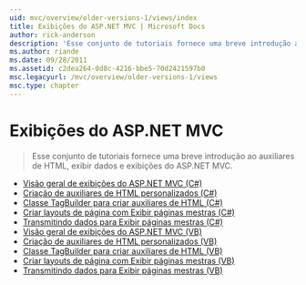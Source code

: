 ```yaml
---
uid: mvc/overview/older-versions-1/views/index
title: Exibições do ASP.NET MVC | Microsoft Docs
author: rick-anderson
description: 'Esse conjunto de tutoriais fornece uma breve introdução ao auxiliares de HTML, exibir dados e exibições do ASP.NET MVC.'
ms.author: riande
ms.date: 09/28/2011
ms.assetid: c2dea264-0d8c-4216-bbe5-70d2421597b0
msc.legacyurl: /mvc/overview/older-versions-1/views
msc.type: chapter
---
```

<a name="aspnet-mvc-views"></a>Exibições do ASP.NET MVC
====================
> Esse conjunto de tutoriais fornece uma breve introdução ao auxiliares de HTML, exibir dados e exibições do ASP.NET MVC.


- [Visão geral de exibições do ASP.NET MVC (C#)](asp-net-mvc-views-overview-cs.md)
- [Criação de auxiliares de HTML personalizados (C#)](creating-custom-html-helpers-cs.md)
- [Classe TagBuilder para criar auxiliares de HTML (C#)](using-the-tagbuilder-class-to-build-html-helpers-cs.md)
- [Criar layouts de página com Exibir páginas mestras (C#)](creating-page-layouts-with-view-master-pages-cs.md)
- [Transmitindo dados para Exibir páginas mestras (C#)](passing-data-to-view-master-pages-cs.md)
- [Visão geral de exibições do ASP.NET MVC (VB)](asp-net-mvc-views-overview-vb.md)
- [Criação de auxiliares de HTML personalizados (VB)](creating-custom-html-helpers-vb.md)
- [Classe TagBuilder para criar auxiliares de HTML (VB)](using-the-tagbuilder-class-to-build-html-helpers-vb.md)
- [Criar layouts de página com Exibir páginas mestras (VB)](creating-page-layouts-with-view-master-pages-vb.md)
- [Transmitindo dados para Exibir páginas mestras (VB)](passing-data-to-view-master-pages-vb.md)
